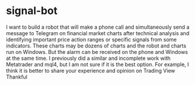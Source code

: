 # signal-bot
I want to build a robot that will make a phone call and simultaneously send a message to Telegram on financial market charts after technical analysis and identifying important price action ranges or specific signals from some indicators. These charts may be dozens of charts and the robot and charts run on Windows. But the alarm can be received on the phone and Windows at the same time. I previously did a similar and incomplete work with Metatrader and mql4, but I am not sure if it is the best option. For example, I think it is better to share your experience and opinion on Trading View Thankful
